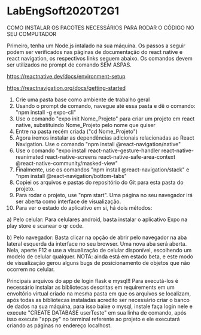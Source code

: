 # LabEngSoft2020T2G1

COMO INSTALAR OS PACOTES NECESSÁRIOS PARA RODAR O CÓDIGO NO SEU COMPUTADOR

Primeiro, tenha um Node.js intalado na sua máquina. Os passos a seguir podem ser verificados nas páginas de documentação do react native e react navigation, os respectivos links seguem abaixo. Os comandos devem ser utilizados no prompt de comando SEM ASPAS.

https://reactnative.dev/docs/environment-setup

https://reactnavigation.org/docs/getting-started

1) Crie uma pasta base como ambiente de trabalho geral
2) Usando o prompt de comando, navegue até essa pasta e dê o comando: "npm install -g expo-cli"
3) Use o comando "expo init Nome_Projeto" para criar um projeto em react native, substituindo Nome_Projeto pelo nome que quiser
4) Entre na pasta recém criada ("cd Nome_Projeto")
5) Agora iremos instalar as dependências adicionais relacionadas ao React Navigation. Use o comando "npm install @react-navigation/native"
6) Use o comando "expo install react-native-gesture-handler react-native-reanimated react-native-screens react-native-safe-area-context @react-native-community/masked-view"
7) Finalmente, use os comandos "npm install @react-navigation/stack" e "npm install @react-navigation/bottom-tabs"
8) Copiei os arquivos e pastas do repositório do Git para esta pasta do projeto.
9) Para rodar o projeto, use "npm start". Uma página no seu navegador irá ser aberta como interface de visualização.
10) Para ver o estado do aplicativo em si, há dois métodos:
  
  a) Pelo celular: Para celulares android, basta instalar o aplicativo Expo na play store e scanear o qr code.
  
  b) Pelo navegador: Basta clicar na opção de abrir pelo navegador na aba lateral esquerda da interface no seu browser. Uma nova aba será aberta. Nela, aperte F12 e use a visualização de celular disponível, escolhendo um modelo de celular qualquer. NOTA: ainda está em estado beta, e este modo de visualização gerou alguns bugs de posicionamento de objetos que não ocorrem no celular.


Principais arquivos do app de login flask e mysql!!
Para executá-los é necessário instalar as bibliotecas descritas em requirements em um envoltório virtual criado na mesma pasta em que os arquivos se localizam, após todas as bibliotecas instaladas acredito ser necessário criar o banco de dados na sua máquina, para isso baixe o mysql, instale faça login nele e execute "CREATE DATABASE userTeste" em sua linha de comando, após isso execute "app.py" no terminal referente ao projeto e ele executará criando as páginas no endereço localhost.
